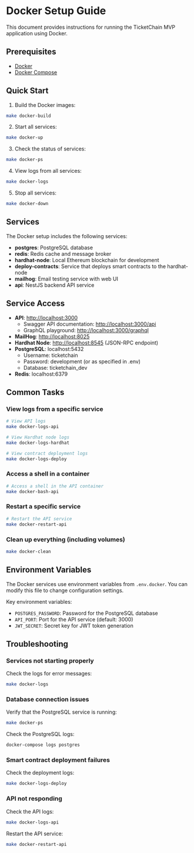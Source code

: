 # Docker Setup Guide

This document provides instructions for running the TicketChain MVP application using Docker.

## Prerequisites

- [Docker](https://docs.docker.com/get-docker/)
- [Docker Compose](https://docs.docker.com/compose/install/)

## Quick Start

1. Build the Docker images:

```bash
make docker-build
```

2. Start all services:

```bash
make docker-up
```

3. Check the status of services:

```bash
make docker-ps
```

4. View logs from all services:

```bash
make docker-logs
```

5. Stop all services:

```bash
make docker-down
```

## Services

The Docker setup includes the following services:

- **postgres**: PostgreSQL database
- **redis**: Redis cache and message broker
- **hardhat-node**: Local Ethereum blockchain for development
- **deploy-contracts**: Service that deploys smart contracts to the hardhat-node
- **mailhog**: Email testing service with web UI
- **api**: NestJS backend API service

## Service Access

- **API**: <http://localhost:3000>
  - Swagger API documentation: <http://localhost:3000/api>
  - GraphQL playground: <http://localhost:3000/graphql>
- **MailHog**: <http://localhost:8025>
- **Hardhat Node**: <http://localhost:8545> (JSON-RPC endpoint)
- **PostgreSQL**: localhost:5432
  - Username: ticketchain
  - Password: development (or as specified in .env)
  - Database: ticketchain_dev
- **Redis**: localhost:6379

## Common Tasks

### View logs from a specific service

```bash
# View API logs
make docker-logs-api

# View Hardhat node logs
make docker-logs-hardhat

# View contract deployment logs
make docker-logs-deploy
```

### Access a shell in a container

```bash
# Access a shell in the API container
make docker-bash-api
```

### Restart a specific service

```bash
# Restart the API service
make docker-restart-api
```

### Clean up everything (including volumes)

```bash
make docker-clean
```

## Environment Variables

The Docker services use environment variables from `.env.docker`. You can modify this file to change configuration settings.

Key environment variables:

- `POSTGRES_PASSWORD`: Password for the PostgreSQL database
- `API_PORT`: Port for the API service (default: 3000)
- `JWT_SECRET`: Secret key for JWT token generation

## Troubleshooting

### Services not starting properly

Check the logs for error messages:

```bash
make docker-logs
```

### Database connection issues

Verify that the PostgreSQL service is running:

```bash
make docker-ps
```

Check the PostgreSQL logs:

```bash
docker-compose logs postgres
```

### Smart contract deployment failures

Check the deployment logs:

```bash
make docker-logs-deploy
```

### API not responding

Check the API logs:

```bash
make docker-logs-api
```

Restart the API service:

```bash
make docker-restart-api
```
